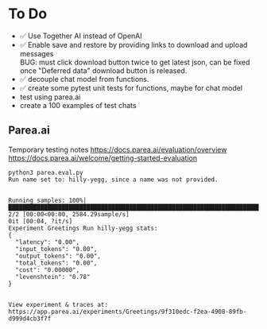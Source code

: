 # To Do

-   :white_check_mark: Use Together AI instead of OpenAI
-   :white_check_mark: Enable save and restore by providing links to download and upload messages  
    BUG: must click download button twice to get latest json, can be fixed once "Deferred data" download button is released.
-   :white_check_mark: decouple chat model from functions.
-   :white_check_mark: create some pytest unit tests for functions, maybe for chat model
-   test using parea.ai
-   create a 100 examples of test chats

## Parea.ai

Temporary testing notes
https://docs.parea.ai/evaluation/overview
https://docs.parea.ai/welcome/getting-started-evaluation

```
python3 parea.eval.py
Run name set to: hilly-yegg, since a name was not provided.


Running samples: 100%|█████████████████████████████████████████████████████████████████████████████████████████████████████████████| 2/2 [00:00<00:00, 2584.29sample/s]
0it [00:04, ?it/s]
Experiment Greetings Run hilly-yegg stats:
{
  "latency": "0.00",
  "input_tokens": "0.00",
  "output_tokens": "0.00",
  "total_tokens": "0.00",
  "cost": "0.00000",
  "levenshtein": "0.78"
}


View experiment & traces at: https://app.parea.ai/experiments/Greetings/9f310edc-f2ea-4908-89fb-d999d4cb3f7f
```

